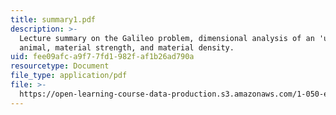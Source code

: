 ```yaml
---
title: summary1.pdf
description: >-
  Lecture summary on the Galileo problem, dimensional analysis of an 'upscale'
  animal, material strength, and material density.
uid: fee09afc-a9f7-7fd1-982f-af1b26ad790a
resourcetype: Document
file_type: application/pdf
file: >-
  https://open-learning-course-data-production.s3.amazonaws.com/1-050-engineering-mechanics-i-fall-2007/fee09afca9f77fd1982faf1b26ad790a_summary1.pdf
---
```

